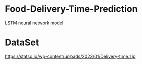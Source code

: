 # Food-Delivery-Time-Prediction
  LSTM neural network model

  # DataSet
  https://statso.io/wp-content/uploads/2023/01/Delivery-time.zip



